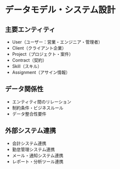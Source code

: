 # データモデル・システム設計

## 主要エンティティ

- User（ユーザー：営業・エンジニア・管理者）
- Client（クライアント企業）
- Project（プロジェクト・案件）
- Contract（契約）
- Skill（スキル）
- Assignment（アサイン情報）

## データ関係性

- エンティティ間のリレーション
- 制約条件・ビジネスルール
- データ整合性要件

## 外部システム連携

- 会計システム連携
- 勤怠管理システム連携
- メール・通知システム連携
- レポート・分析ツール連携
